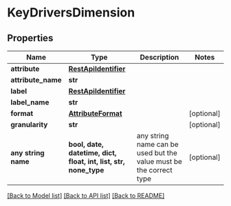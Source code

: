 # KeyDriversDimension


## Properties
Name | Type | Description | Notes
------------ | ------------- | ------------- | -------------
**attribute** | [**RestApiIdentifier**](RestApiIdentifier.md) |  | 
**attribute_name** | **str** |  | 
**label** | [**RestApiIdentifier**](RestApiIdentifier.md) |  | 
**label_name** | **str** |  | 
**format** | [**AttributeFormat**](AttributeFormat.md) |  | [optional] 
**granularity** | **str** |  | [optional] 
**any string name** | **bool, date, datetime, dict, float, int, list, str, none_type** | any string name can be used but the value must be the correct type | [optional]

[[Back to Model list]](../README.md#documentation-for-models) [[Back to API list]](../README.md#documentation-for-api-endpoints) [[Back to README]](../README.md)


